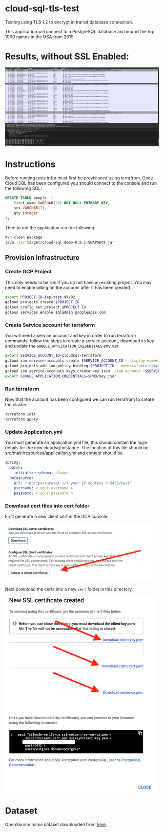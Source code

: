 # cloud-sql-tls-test

Testing using TLS 1.2 to encrypt in transit database connection.

This application will connect to a PostgreSQL database and import the top 1000 names in the USA from 2019

# Results, without SSL Enabled:

![ssl-disabled](./docs/ssl-disabled.png)

# Instructions
Before running tests infra must first be provisioned using terrafrom. Once Cloud SQL has been configured you should connect to the console and run the following SQL:

```sql
CREATE TABLE people  (
    first_name VARCHAR(20) NOT NULL PRIMARY KEY,
    sex VARCHAR(2),
    qty integer
);
```

Then to run the application run the following

```bash
mvn clean package
java -jar target/cloud-sql-demo-0.0.1-SNAPSHOT.jar
```

## Provision Infrastructure

### Create GCP Project
This only needs to be run if you do not have an existing project. You may need to enable billing on the account after it has been created

```bash
export PROJECT_ID=iap-test-9kx82
gcloud projects create $PROJECT_ID
gcloud config set project $PROJECT_ID
gcloud services enable sqladmin.googleapis.com
```

### Create Service account for terraform
You will need a service account and key in order to run terraform commands, follow the steps to create a service account, download its key and update the `GOOGLE_APPLICATION_CREDENTIALS` env var:

```bash
export SERVICE_ACCOUNT_ID=cloudsql-terraform
gcloud iam service-accounts create $SERVICE_ACCOUNT_ID --display-name="CloudSQL Terraform"
gcloud projects add-iam-policy-binding $PROJECT_ID --member="serviceAccount:$SERVICE_ACCOUNT_ID@$PROJECT_ID.iam.gserviceaccount.com" --role="roles/owner"
gcloud iam service-accounts keys create key.json --iam-account "$SERVICE_ACCOUNT_ID@$PROJECT_ID.iam.gserviceaccount.com"
export GOOGLE_APPLICATION_CREDENTIALS=$PWD/key.json
```

### Run terraform
Now that the account has been configured we can run terrafrom to create the cluster:

```bash
terraform init
terraform apply
```

### Update Application.yml
You must generate an application.yml file, this should contain the login details for the new cloudsql instance. The location of this file should be: src/main/resources/application.yml and content should be

```yml
spring:  
  batch:
    initialize-schema: always
  datasource:  
    url: "jdbc:postgresql://< your IP address >:5432/test"  
    username: < your username >
    password: < your password >
```

### Download cert files into cert folder
First generate a new client cert in the GCP console:

![gen-cert](./docs/gen-cert.png)

Next download the certs into a new `cert` folder in this directory

![download-cert](./docs/download-cert.png)

# Dataset
OpenSource name dataset downloaded from [here](https://www.ssa.gov/OACT/babynames/limits.html)